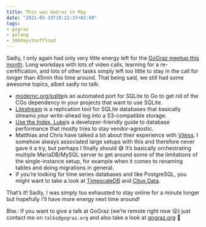 ```yaml
---
title: This was GoGraz in May
date: "2021-05-19T18:22:37+02:00"
tags:
- gograz
- golang
- 100daystooffload
---
```


Sadly, I only again had only very little energy left for the [GoGraz meetup this month](https://gograz.org/meetup/2021-05-17/). Long workdays with lots of video calls, learning for a re-certification, and lots of other tasks simply left too little to stay in the call for longer than 45min this time around. That being said, we still had some awesome topics, albeit sadly no talk:

- [modernc.org/sqlite](https://pkg.go.dev/modernc.org/sqlite?utm_source=godoc)is an automated port for SQLite to Go to get rid of the CGo dependency in your projects that want to use SQLite.
- [Litestream](https://litestream.io/) is a replication tool for SQLite databases that basically streams your write-ahead log into a S3-compatible storage.
- [Use the Index, Luke](https://use-the-index-luke.com/)is a developer-friendly guide to database performance that mostly tries to stay vendor-agnostic.
- Matthias and Chris have talked a bit about their experience with [Vitess](https://vitess.io/). I somehow always associated large setups with this and therefore never gave it a try, but perhaps I finally should 😅 It’s basically orchestrating multiple MariaDB/MySQL server to get around some of the limitations of the single-instance setup, for example when it comes to renaming tables and doing migrations in general.
-  If you’re looking for time series databases and like PostgreSQL, you might want to take a look at [TimescaleDB](https://www.timescale.com/) and [Citus Data](https://www.citusdata.com/).

That’s it! Sadly, I was simply too exhausted to stay online for a minute longer but hopefully I’ll have more energy next time around!

Btw.: If you want to give a talk at GoGraz (we’re remote right now 😮) just contact me on `talks@gograz.org` and also take a look at [gograz.org](https://gograz.org/) 🙂
